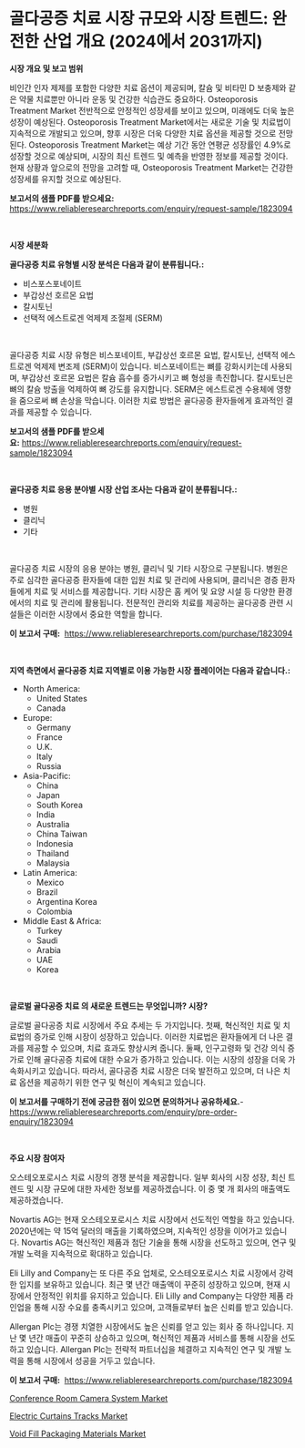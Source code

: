 <p><h1>골다공증 치료 시장 규모와 시장 트렌드: 완전한 산업 개요 (2024에서 2031까지)</h1></p><p><strong>시장 개요 및 보고 범위</strong></p>
<p><p>비인간 인자 제제를 포함한 다양한 치료 옵션이 제공되며, 칼슘 및 비타민 D 보충제와 같은 약물 치료뿐만 아니라 운동 및 건강한 식습관도 중요하다. Osteoporosis Treatment Market 전반적으로 안정적인 성장세를 보이고 있으며, 미래에도 더욱 높은 성장이 예상된다. Osteoporosis Treatment Market에서는 새로운 기술 및 치료법이 지속적으로 개발되고 있으며, 향후 시장은 더욱 다양한 치료 옵션을 제공할 것으로 전망된다. Osteoporosis Treatment Market는 예상 기간 동안 연평균 성장률인 4.9%로 성장할 것으로 예상되며, 시장의 최신 트렌드 및 예측을 반영한 정보를 제공할 것이다. 현재 상황과 앞으로의 전망을 고려할 때, Osteoporosis Treatment Market는 건강한 성장세를 유지할 것으로 예상된다.</p></p>
<p><strong>보고서의 샘플 PDF를 받으세요:</strong> <a href="https://www.reliableresearchreports.com/enquiry/request-sample/1823094">https://www.reliableresearchreports.com/enquiry/request-sample/1823094</a></p>
<p>&nbsp;</p>
<p><strong>시장 세분화</strong></p>
<p><strong>골다공증 치료 유형별 시장 분석은 다음과 같이 분류됩니다.:</strong></p>
<p><ul><li>비스포스포네이트</li><li>부갑상선 호르몬 요법</li><li>칼시토닌</li><li>선택적 에스트로겐 억제제 조절제 (SERM)</li></ul></p>
<p>&nbsp;</p>
<p><p>골다공증 치료 시장 유형은 비스포네이트, 부갑상선 호르몬 요법, 칼시토닌, 선택적 에스트로겐 억제제 변조제 (SERM)이 있습니다. 비스포네이트는 뼈를 강화시키는데 사용되며, 부갑상선 호르몬 요법은 칼슘 흡수를 증가시키고 뼈 형성을 촉진합니다. 칼시토닌은 뼈의 칼슘 방출을 억제하여 뼈 강도를 유지합니다. SERM은 에스트로겐 수용체에 영향을 줌으로써 뼈 손상을 막습니다. 이러한 치료 방법은 골다공증 환자들에게 효과적인 결과를 제공할 수 있습니다.</p></p>
<p><strong>보고서의 샘플 PDF를 받으세요:</strong>&nbsp;<a href="https://www.reliableresearchreports.com/enquiry/request-sample/1823094">https://www.reliableresearchreports.com/enquiry/request-sample/1823094</a></p>
<p>&nbsp;</p>
<p><strong> 골다공증 치료 응용 분야별 시장 산업 조사는 다음과 같이 분류됩니다.:</strong></p>
<p><ul><li>병원</li><li>클리닉</li><li>기타</li></ul></p>
<p>&nbsp;</p>
<p><p>골다공증 치료 시장의 응용 분야는 병원, 클리닉 및 기타 시장으로 구분됩니다. 병원은 주로 심각한 골다공증 환자들에 대한 입원 치료 및 관리에 사용되며, 클리닉은 경증 환자들에게 치료 및 서비스를 제공합니다. 기타 시장은 홈 케어 및 요양 시설 등 다양한 환경에서의 치료 및 관리에 활용됩니다. 전문적인 관리와 치료를 제공하는 골다공증 관련 시설들은 이러한 시장에서 중요한 역할을 합니다.</p></p>
<p><strong>이 보고서 구매:</strong>&nbsp; <a href="https://www.reliableresearchreports.com/purchase/1823094">https://www.reliableresearchreports.com/purchase/1823094</a></p>
<p>&nbsp;</p>
<p><strong>지역 측면에서 골다공증 치료 지역별로 이용 가능한 시장 플레이어는 다음과 같습니다.:</strong></p>
<p><ul>
    <li>
        North America:
        <ul>
            <li>United States</li>
            <li>Canada</li>
        </ul>
    </li>
    <li>
        Europe:
        <ul>
            <li>Germany</li>
            <li>France</li>
            <li>U.K.</li>
            <li>Italy</li>
            <li>Russia</li>
        </ul>
    </li>
    <li>
        Asia-Pacific:
        <ul>
            <li>China</li>
            <li>Japan</li>
            <li>South Korea</li>
            <li>India</li>
            <li>Australia</li>
            <li>China Taiwan</li>
            <li>Indonesia</li>
            <li>Thailand</li>
            <li>Malaysia</li>
        </ul>
    </li>
    <li>
        Latin America:
        <ul>
            <li>Mexico</li>
            <li>Brazil</li>
            <li>Argentina Korea</li>
            <li>Colombia</li>
        </ul>
    </li>
    <li>
        Middle East & Africa:
        <ul>
            <li>Turkey</li>
            <li>Saudi</li>
            <li>Arabia</li>
            <li>UAE</li>
            <li>Korea</li>
        </ul>
    </li>
    </ul></p>
<p>&nbsp;</p>
<p><strong>글로벌 골다공증 치료 의 새로운 트렌드는 무엇입니까? 시장?</strong></p>
<p><p>글로벌 골다공증 치료 시장에서 주요 추세는 두 가지입니다. 첫째, 혁신적인 치료 및 치료법의 증가로 인해 시장이 성장하고 있습니다. 이러한 치료법은 환자들에게 더 나은 결과를 제공할 수 있으며, 치료 효과도 향상시켜 줍니다. 둘째, 인구고령화 및 건강 의식 증가로 인해 골다공증 치료에 대한 수요가 증가하고 있습니다. 이는 시장의 성장을 더욱 가속화시키고 있습니다. 따라서, 골다공증 치료 시장은 더욱 발전하고 있으며, 더 나은 치료 옵션을 제공하기 위한 연구 및 혁신이 계속되고 있습니다.</p></p>
<p><strong>이 보고서를 구매하기 전에 궁금한 점이 있으면 문의하거나 공유하세요.</strong>- <a href="https://www.reliableresearchreports.com/enquiry/pre-order-enquiry/1823094">https://www.reliableresearchreports.com/enquiry/pre-order-enquiry/1823094</a></p>
<p>&nbsp;</p>
<p><strong>주요 시장 참여자</strong></p>
<p><p>오스테오포로시스 치료 시장의 경쟁 분석을 제공합니다. 일부 회사의 시장 성장, 최신 트렌드 및 시장 규모에 대한 자세한 정보를 제공하겠습니다. 이 중 몇 개 회사의 매출액도 제공하겠습니다.</p><p>Novartis AG는 현재 오스테오포로시스 치료 시장에서 선도적인 역할을 하고 있습니다. 2020년에는 약 15억 달러의 매출을 기록하였으며, 지속적인 성장을 이어가고 있습니다. Novartis AG는 혁신적인 제품과 첨단 기술을 통해 시장을 선도하고 있으며, 연구 및 개발 노력을 지속적으로 확대하고 있습니다.</p><p>Eli Lilly and Company는 또 다른 주요 업체로, 오스테오포로시스 치료 시장에서 강력한 입지를 보유하고 있습니다. 최근 몇 년간 매출액이 꾸준히 성장하고 있으며, 현재 시장에서 안정적인 위치를 유지하고 있습니다. Eli Lilly and Company는 다양한 제품 라인업을 통해 시장 수요를 충족시키고 있으며, 고객들로부터 높은 신뢰를 받고 있습니다.</p><p>Allergan Plc는 경쟁 치열한 시장에서도 높은 신뢰를 얻고 있는 회사 중 하나입니다. 지난 몇 년간 매출이 꾸준히 상승하고 있으며, 혁신적인 제품과 서비스를 통해 시장을 선도하고 있습니다. Allergan Plc는 전략적 파트너십을 체결하고 지속적인 연구 및 개발 노력을 통해 시장에서 성공을 거두고 있습니다.</p></p>
<p><strong>이 보고서 구매:</strong>&nbsp;&nbsp;<a href="https://www.reliableresearchreports.com/purchase/1823094">https://www.reliableresearchreports.com/purchase/1823094</a></p>
<p><p><a href="https://github.com/nicoletavirag/Market-Research-Report-List-2/blob/main/conference-room-camera-system-market.md">Conference Room Camera System Market</a></p><p><a href="https://github.com/mauripalmi/Market-Research-Report-List-2/blob/main/electric-curtains-tracks-market.md">Electric Curtains Tracks Market</a></p><p><a href="https://github.com/redneck06/Market-Research-Report-List-2/blob/main/void-fill-packaging-materials-market.md">Void Fill Packaging Materials Market</a></p></p>
